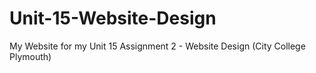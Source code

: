 # Unit-15-Website-Design
My Website for my Unit 15 Assignment 2 - Website Design (City College Plymouth)
